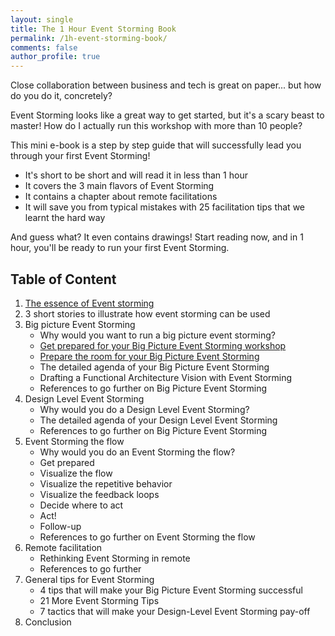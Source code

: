 ```yaml
---
layout: single
title: The 1 Hour Event Storming Book
permalink: /1h-event-storming-book/
comments: false
author_profile: true
---
```

Close collaboration between business and tech is great on paper... but how do you do it, concretely?

Event Storming looks like a great way to get started, but it's a scary beast to master! How do I actually run this workshop with more than 10 people?

This mini e-book is a step by step guide that will successfully lead you through your first Event Storming!

* It's short to be short and will read it in less than 1 hour
* It covers the 3 main flavors of Event Storming
* It contains a chapter about remote facilitations
* It will save you from typical mistakes with 25 facilitation tips that we learnt the hard way

And guess what? It even contains drawings! Start reading now, and in 1 hour, you'll be ready to run your first Event Storming.

## Table of Content

1. [The essence of Event storming]({{site.url}}{{site.baseurl}}/foundations/essence-of-event-storming/)
2. 3 short stories to illustrate how event storming can be used
3. Big picture Event Storming
    - Why would you want to run a big picture event storming?
    - [Get prepared for your Big Picture Event Storming workshop]({{site.url}}{{site.baseurl}}/foundations/how-to-prepare-a-ddd-big-picture-event-storming-workshop/)
    - [Prepare the room for your Big Picture Event Storming]({{site.url}}{{site.baseurl}}/foundations/how-to-prepare-the-room-for-a-ddd-big-picture-event-storming/)
    - The detailed agenda of your Big Picture Event Storming
    - Drafting a Functional Architecture Vision with Event Storming
    - References to go further on Big Picture Event Storming
4. Design Level Event Storming
    - Why would you do a Design Level Event Storming?
    - The detailed agenda of your Design Level Event Storming
    - References to go further on Big Picture Event Storming
5. Event Storming the flow
    - Why would you do an Event Storming the flow?
    - Get prepared
    - Visualize the flow
    - Visualize the repetitive behavior
    - Visualize the feedback loops
    - Decide where to act
    - Act!
    - Follow-up
    - References to go further on Event Storming the flow
6. Remote facilitation
    - Rethinking Event Storming in remote
    - References to go further
7. General tips for Event Storming
    - 4 tips that will make your Big Picture Event Storming successful
    - 21 More Event Storming Tips
    - 7 tactics that will make your Design-Level Event Storming pay-off
8. Conclusion